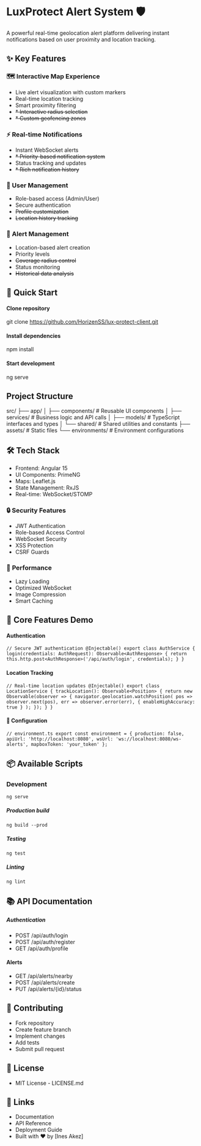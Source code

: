 # **LuxProtect Alert System** 🛡️

A powerful real-time geolocation alert platform delivering instant notifications based on user proximity and location tracking.

## ✨ **Key Features**

### 🗺️ Interactive Map Experience

* Live alert visualization with custom markers
* Real-time location tracking
* Smart proximity filtering
* ~~* Interactive radius selection~~
* ~~* Custom geofencing zones~~

### ⚡ Real-time Notifications

* Instant WebSocket alerts
* ~~* Priority-based notification system~~
* Status tracking and updates
* ~~* Rich notification history~~

### 👥 User Management

* Role-based access (Admin/User)
* Secure authentication
* ~~Profile customization~~
* ~~Location history tracking~~

### 🎯 Alert Management

* Location-based alert creation
* Priority levels
* ~~Coverage radius control~~
* Status monitoring
* ~~Historical data analysis~~

## 🚀 Quick Start
#### Clone repository
git clone https://github.com/HorizenSS/lux-protect-client.git

#### Install dependencies
npm install

#### Start development
ng serve

## Project Structure
src/
├── app/
│   ├── components/      # Reusable UI components
│   ├── services/        # Business logic and API calls
│   ├── models/          # TypeScript interfaces and types
│   └── shared/          # Shared utilities and constants
├── assets/             # Static files
└── environments/       # Environment configurations

## 🛠️ **Tech Stack**
* Frontend: Angular 15
* UI Components: PrimeNG
* Maps: Leaflet.js
* State Management: RxJS
* Real-time: WebSocket/STOMP

### 🔒 **Security Features**
* JWT Authentication
* Role-based Access Control
* WebSocket Security
* XSS Protection
* CSRF Guards

### 🌟 **Performance**
* Lazy Loading
* Optimized WebSocket
* Image Compression
* Smart Caching


## 📱 **Core Features Demo**

#### Authentication

`// Secure JWT authentication
@Injectable()
export class AuthService {
login(credentials: AuthRequest): Observable<AuthResponse> {
return this.http.post<AuthResponse>('/api/auth/login', credentials);
}
}`

#### Location Tracking

`// Real-time location updates
@Injectable()
export class LocationService {
trackLocation(): Observable<Position> {
return new Observable(observer => {
navigator.geolocation.watchPosition(
pos => observer.next(pos),
err => observer.error(err),
{ enableHighAccuracy: true }
);
});
}
}`

#### 🔧 Configuration

`// environment.ts
export const environment = {
production: false,
apiUrl: 'http://localhost:8080',
wsUrl: 'ws://localhost:8080/ws-alerts',
mapboxToken: 'your_token'
};`

## 📦 **Available Scripts**
### Development
`ng serve`

##### Production build
`ng build --prod`

##### Testing
`ng test`

##### Linting
`ng lint`

## 📚 **API Documentation**

##### Authentication

* POST /api/auth/login
* POST /api/auth/register
* GET /api/auth/profile

#### Alerts

* GET /api/alerts/nearby
* POST /api/alerts/create
* PUT /api/alerts/{id}/status

## 🤝 **Contributing**
* Fork repository
* Create feature branch
* Implement changes
* Add tests
* Submit pull request

## 📄 **License**
* MIT License - LICENSE.md

## 🔗 **Links**
* Documentation
* API Reference
* Deployment Guide
* Built with ❤️ by [Ines Akez]
